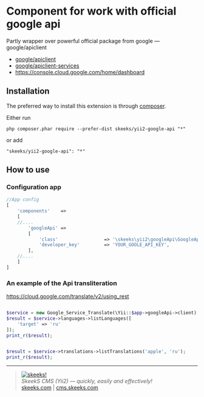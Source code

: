 Component for work with official google api
===================================

Partly wrapper over powerful official package from google — google/apiclient

* [google/apiclient](https://github.com/google/google-api-php-client)
* [google/apiclient-services](https://github.com/google/google-api-php-client-services)
* https://console.cloud.google.com/home/dashboard

Installation
------------

The preferred way to install this extension is through [composer](http://getcomposer.org/download/).

Either run

```
php composer.phar require --prefer-dist skeeks/yii2-google-api "*"
```

or add

```
"skeeks/yii2-google-api": "*"
```


How to use
----------

### Configuration app
```php
//App config
[
    'components'    =>
    [
    //....
        'googleApi' =>
        [
            'class'                 => '\skeeks\yii2\googleApi\GoogleApiComponent',
            'developer_key'         => 'YOUR_GOOLE_API_KEY',
        ],
    //....
    ]
]

```

### An example of the Api transliteration

https://cloud.google.com/translate/v2/using_rest

```php

$service = new Google_Service_Translate(\Yii::$app->googleApi->client);
$result = $service->languages->listLanguages([
    'target' => 'ru'
]);
print_r($result);

```

```php

$result = $service->translations->listTranslations('apple', 'ru');
print_r($result);

```


___

> [![skeeks!](https://skeeks.com/img/logo/logo-no-title-80px.png)](https://skeeks.com)  
<i>SkeekS CMS (Yii2) — quickly, easily and effectively!</i>  
[skeeks.com](https://skeeks.com) | [cms.skeeks.com](https://cms.skeeks.com)


